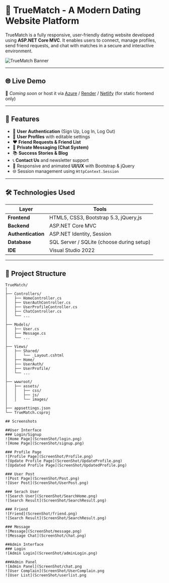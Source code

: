 ﻿# 💖 TrueMatch - A Modern Dating Website Platform

TrueMatch is a fully responsive, user-friendly dating website developed using **ASP.NET Core MVC**. It enables users to connect, manage profiles, send friend requests, and chat with matches in a secure and interactive environment.

![TrueMatch Banner](assets/images/banner.jpg) <!-- Replace with an actual image path or GitHub-hosted image -->

---

## 🌐 Live Demo

🚀 _Coming soon_ or host it via [Azure](https://portal.azure.com) / [Render](https://render.com) / [Netlify](https://www.netlify.com/) (for static frontend only)

---

## 📌 Features

- 🔐 **User Authentication** (Sign Up, Log In, Log Out)
- 👤 **User Profiles** with editable settings
- ❤️ **Friend Requests & Friend List**
- 💬 **Private Messaging (Chat System)**
- 📚 **Success Stories & Blog**
- 📞 **Contact Us** and newsletter support
- 🎨 Responsive and animated **UI/UX** with Bootstrap & jQuery
- 🌐 Session management using `HttpContext.Session`

---

## 🛠️ Technologies Used

| Layer | Tools |
|-------|-------|
| **Frontend** | HTML5, CSS3, Bootstrap 5.3, jQuery,js |
| **Backend** | ASP.NET Core MVC |
| **Authentication** | ASP.NET Identity, Session |
| **Database** | SQL Server / SQLite (choose during setup) |
| **IDE** | Visual Studio 2022 |
---

## 📁 Project Structure

```plaintext
TrueMatch/
│
├── Controllers/
│   ├── HomeController.cs
│   ├── UserAuthController.cs
│   ├── UserProfileController.cs
│   ├── ChatController.cs
│   └── ...
│
├── Models/
│   ├── User.cs
│   ├── Message.cs
│   └── ...
│
├── Views/
│   ├── Shared/
│   │   └── _Layout.cshtml
│   ├── Home/
│   ├── UserAuth/
│   ├── UserProfile/
│   └── ...
│
├── wwwroot/
│   ├── assets/
│   │   ├── css/
│   │   ├── js/
│   │   └── images/
│
├── appsettings.json
└── TrueMatch.csproj

## Screenshots

##User Interface
### Login/Signup
![Home Page](ScreenShot/login.png)
![Home Page](ScreenShot/signup.png)

### Profile Page
![Profile Page](ScreenShot/Profile.png)
![Update Profile Page](ScreenShot/UpdateProfile.png)
![Updated Profile Page](ScreenShot/UpdatedProfile.png)

### User Post
![Post Page](ScreenShot/Post.png)
![User Post](ScreenShot/UserPost.png)

### Serach User
![Search User](ScreenShot/SearchHome.png)
![Search Result](ScreenShot/SearchResult.png)

### Friend
![Friend](ScreenShot/friend.png)
![Search Result](ScreenShot/SearchResult.png)

### Message
![Message](ScreenShot/message.png)
![Message Chat](ScreenShot/chat.png)

##Admin Interface
### Login
![Admin Login](ScreenShot/adminLogin.png)

###Admin Panel
![Admin Panel](ScreenShot/chat.png
![User Complain](ScreenShot/UserComplain.png
![User List](ScreenShot/userlist.png


